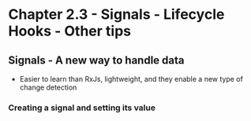 # Chapter 2.3 - Signals - Lifecycle Hooks - Other tips
## Signals - A new way to handle data
- Easier to learn than RxJs, lightweight, and they enable a new type of change detection

### Creating a signal and setting its value
